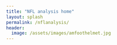 ```yaml
---
title: "NFL analysis home"
layout: splash
permalink: /nflanalysis/
header:
  image: /assets/images/amfoothelmet.jpg
---
```

